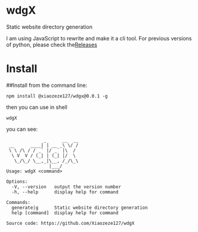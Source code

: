 # wdgX

Static website directory generation

I am using JavaScript to rewrite and make it a cli tool. For previous versions of python, please check the[Releases](https://github.com/Xiaozeze127/wdgX/releases)

# Install

##Install from the command line:

```shell
npm install @xiaozeze127/wdgx@0.0.1 -g
```

then you can use in shell

```shell
wdgX
```

you can see:

```shell
              _      __  __
 __      ____| | __ _\ \/ /
 \ \ /\ / / _` |/ _` |\  / 
  \ V  V / (_| | (_| |/  \ 
   \_/\_/ \__,_|\__, /_/\_\
                |___/      
Usage: wdgX <command>

Options:
  -V, --version   output the version number
  -h, --help      display help for command

Commands:
  generate|g      Static website directory generation
  help [command]  display help for command

Source code: https://github.com/Xiaozeze127/wdgX

```
